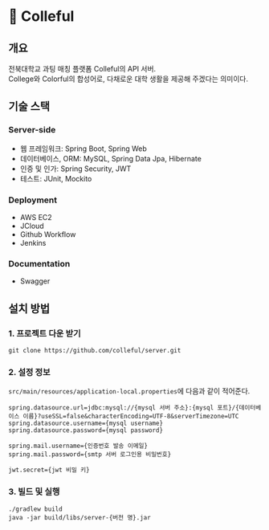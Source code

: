 # 🌈 Colleful

## 개요

전북대학교 과팅 매칭 플랫폼 Colleful의 API 서버.  
College와 Colorful의 합성어로, 다채로운 대학 생활을 제공해 주겠다는 의미이다.

## 기술 스택

### Server-side

- 웹 프레임워크: Spring Boot, Spring Web
- 데이터베이스, ORM: MySQL, Spring Data Jpa, Hibernate
- 인증 및 인가: Spring Security, JWT
- 테스트: JUnit, Mockito

### Deployment

- AWS EC2
- JCloud
- Github Workflow
- Jenkins

### Documentation

- Swagger

## 설치 방법

### 1. 프로젝트 다운 받기

```
git clone https://github.com/colleful/server.git
```

### 2. 설정 정보

`src/main/resources/application-local.properties`에 다음과 같이 적어준다.

```
spring.datasource.url=jdbc:mysql://{mysql 서버 주소}:{mysql 포트}/{데이터베이스 이름}?useSSL=false&characterEncoding=UTF-8&serverTimezone=UTC
spring.datasource.username={mysql username}
spring.datasource.password={mysql password}

spring.mail.username={인증번호 발송 이메일}
spring.mail.password={smtp 서버 로그인용 비밀번호}

jwt.secret={jwt 비밀 키}
```

### 3. 빌드 및 실행

```
./gradlew build
java -jar build/libs/server-{버전 명}.jar
```
